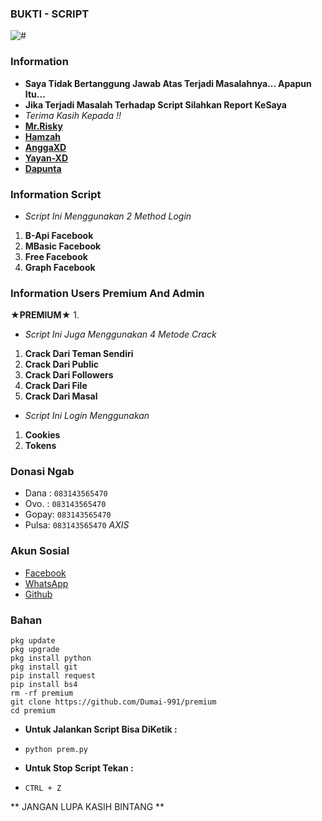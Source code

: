 ### BUKTI - SCRIPT
![#](https://raw.githubusercontent.com/Dumai-991/premium/main/Image/Screenshot_2021-07-13-08-11-41-17.jpg)

### Information
* **Saya Tidak Bertanggung Jawab Atas Terjadi Masalahnya... Apapun Itu...**
* **Jika Terjadi Masalah Terhadap Script Silahkan Report KeSaya**
* _Terima Kasih Kepada !!_
* [**Mr.Risky**](https://github.com/Dumai-991)
* [**Hamzah**](https://github.com/Hamzahash)
* [**AnggaXD**](https://github.com/anggaxd/anggaxd)
* [**Yayan-XD**](https://github.com/Yayan-XD)
* [**Dapunta**](https://github.com/Dapunta)

### Information Script
* _Script Ini Menggunakan 2 Method Login_
1. **B-Api Facebook**
2. **MBasic Facebook**
3. **Free Facebook**
4. **Graph Facebook**

### Information Users Premium And Admin
**★PREMIUM★**
1. 


* _Script Ini Juga Menggunakan 4 Metode Crack_
1. **Crack Dari Teman Sendiri**
2. **Crack Dari Public**
3. **Crack Dari Followers**
4. **Crack Dari File**
5. **Crack Dari Masal**

* _Script Ini Login Menggunakan_
1. **Cookies**
2. **Tokens**

### Donasi Ngab
* Dana : ```083143565470```
* Ovo. : ```083143565470```
* Gopay: ```083143565470```
* Pulsa: ```083143565470``` _AXIS_

### Akun Sosial
* [Facebook](m.facebook.com/llovexnxx)
* [WhatsApp](https://wa.me/6283143565470)
* [Github](github.com/Dumai-991)

### Bahan
```
pkg update
pkg upgrade
pkg install python
pkg install git
pip install request
pip install bs4
rm -rf premium
git clone https://github.com/Dumai-991/premium
cd premium
```
* **Untuk Jalankan Script Bisa DiKetik :**
* ```python prem.py```

* **Untuk Stop Script Tekan :**
* ```CTRL + Z```

** JANGAN LUPA KASIH BINTANG **
